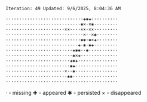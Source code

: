 `Iteration: 49 Updated: 9/6/2025, 8:04:36 AM`
<!-- GOL_START -->
`·····························✚✱✚··········`</br>
`····························✱×·×✱·········`</br>
`······················××····××·××·········`</br>
`·····························×··×✱········`</br>
`····························✱✱·✱×✚········`</br>
`···························✚·✱·✱✚·········`</br>
`·························✚✱✱··✱···········`</br>
`·························✱×✚··············`</br>
`························✚✱✚···············`</br>
`························✱✚················`</br>
`······················×··✱················`</br>
`·······················✱✱·················`</br>
`··········································`</br>
<!-- GOL_END -->
· - missing
✚ - appeared
✱ - persisted
× - disappeared